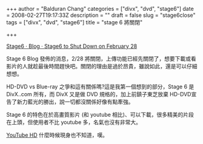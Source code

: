 +++
author = "Balduran Chang"
categories = ["divx", "dvd", "stage6"]
date = 2008-02-27T19:17:33Z
description = ""
draft = false
slug = "stage6close"
tags = ["divx", "dvd", "stage6"]
title = "stage 6 將關閉"

+++


[Stage6 · Blog · Stage6 to Shut Down on February 28](http://www.stage6.com/blog/108/)

Stage 6 Blog 發佈的消息，2/28 將關閉，上傳功能已經先關閉了，想要下載或看影片的人就趁最後時間趕快吧。關閉的理由是過於昂貴，雖說如此，還是可以仔細想想。

HD-DVD vs Blue-ray 之爭和這有關係嗎?這是我第一個想到的部分，Stage 6 是 DivX..com 所有，而 DivX 又是做 DVD 規格的，加上前鎮子東芝放棄 HD-DVD宣告了新力藍光的勝出，說一切都沒關係好像有點牽強。

Stage 6 的特色在於高畫質影片 (和 youtube 相比)、可以下載，很多精美的片段在上頭，但使用者不比 youtube 多，名氣也沒有非常大。

[YouTube HD](http://www.techcrunch.com/2007/11/15/youtube-hd-coming-soon/) 什麼時候現身也不知道，嘆。

